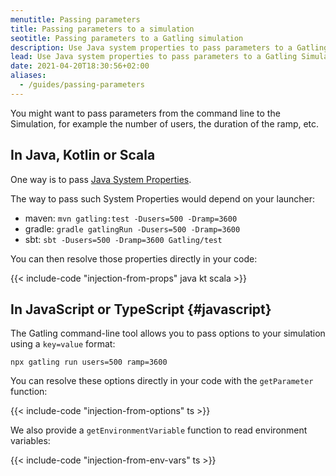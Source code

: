 ```yaml
---
menutitle: Passing parameters
title: Passing parameters to a simulation
seotitle: Passing parameters to a Gatling simulation
description: Use Java system properties to pass parameters to a Gatling Simulation.
lead: Use Java system properties to pass parameters to a Gatling Simulation.
date: 2021-04-20T18:30:56+02:00
aliases:
  - /guides/passing-parameters
---
```


You might want to pass parameters from the command line to the Simulation, for example the number of users, the duration of the ramp, etc.

## In Java, Kotlin or Scala

One way is to pass [Java System Properties](https://docs.oracle.com/javase/tutorial/essential/environment/sysprop.html).

The way to pass such System Properties would depend on your launcher:
* maven: `mvn gatling:test -Dusers=500 -Dramp=3600`
* gradle: `gradle gatlingRun -Dusers=500 -Dramp=3600`
* sbt: `sbt -Dusers=500 -Dramp=3600 Gatling/test`

You can then resolve those properties directly in your code:

{{< include-code "injection-from-props" java kt scala >}}

## In JavaScript or TypeScript {#javascript}

The Gatling command-line tool allows you to pass options to your simulation using a `key=value` format:

```shell
npx gatling run users=500 ramp=3600
```

You can resolve these options directly in your code with the `getParameter` function:

{{< include-code "injection-from-options" ts >}}

We also provide a `getEnvironmentVariable` function to read environment variables:

{{< include-code "injection-from-env-vars" ts >}}
